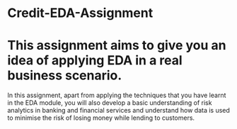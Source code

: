# Credit-EDA-Assignment
# This assignment aims to give you an idea of applying EDA in a real business scenario. 
In this assignment, apart from applying the techniques that you have learnt in the EDA module,
you will also develop a basic understanding of risk analytics in banking and financial services and understand how data is used to minimise the risk of losing money 
while lending to customers.

 
